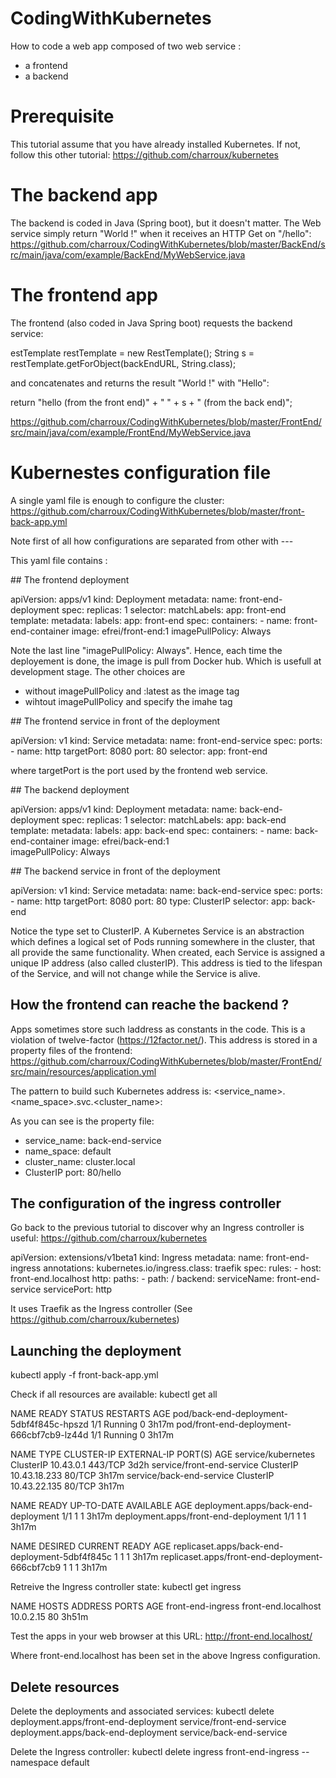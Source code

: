 # CodingWithKubernetes

How to code a web app composed of two web service :
- a frontend
- a backend

# Prerequisite

This tutorial assume that you have already installed Kubernetes. If not, follow this other tutorial: https://github.com/charroux/kubernetes

# The backend app

The backend is coded in Java (Spring boot), but it doesn't matter. The Web service simply return "World !" when it receives an HTTP Get on "/hello": https://github.com/charroux/CodingWithKubernetes/blob/master/BackEnd/src/main/java/com/example/BackEnd/MyWebService.java

# The frontend app

The frontend (also coded in Java Spring boot) requests the backend service:

estTemplate restTemplate = new RestTemplate();
String s = restTemplate.getForObject(backEndURL, String.class);

and concatenates and returns the result "World !" with "Hello": 

return "hello (from the front end)" + " " + s + " (from the back end)";

https://github.com/charroux/CodingWithKubernetes/blob/master/FrontEnd/src/main/java/com/example/FrontEnd/MyWebService.java

# Kubernestes configuration file

A single yaml file is enough to configure the cluster: https://github.com/charroux/CodingWithKubernetes/blob/master/front-back-app.yml

Note first of all how configurations are separated from other with ---

This yaml file contains :

## The frontend deployment

apiVersion: apps/v1
kind: Deployment
metadata:
  name: front-end-deployment
spec:
  replicas: 1
  selector:
    matchLabels:
      app: front-end
  template:
    metadata:
      labels:
        app: front-end
    spec:
      containers:
      - name: front-end-container
        image: efrei/front-end:1
        imagePullPolicy: Always

Note the last line "imagePullPolicy: Always". Hence, each time the deployement is done, the image is pull from Docker hub. Which is usefull at development stage. The other choices are 
- without imagePullPolicy and :latest as the image tag
- wihtout imagePullPolicy and specify the imahe tag

## The frontend service in front of the deployment

apiVersion: v1
kind: Service
metadata:
  name: front-end-service
spec:
  ports:
    - name: http
      targetPort: 8080
      port: 80
  selector:
app: front-end

where targetPort is the port used by the frontend web service.

## The backend deployment

apiVersion: apps/v1
kind: Deployment
metadata:
  name: back-end-deployment
spec:
  replicas: 1
  selector:
    matchLabels:
      app: back-end
  template:
    metadata:
      labels:
        app: back-end
    spec:
      containers:
        - name: back-end-container
          image: efrei/back-end:1   
          imagePullPolicy: Always
          
## The backend service in front of the deployment          

apiVersion: v1
kind: Service
metadata:
  name: back-end-service
spec:
  ports:
    - name: http
      targetPort: 8080
      port: 80
  type: ClusterIP
  selector:
app: back-end

Notice the type set to ClusterIP. A Kubernetes Service is an abstraction which defines a logical set of Pods running somewhere in the cluster, that all provide the same functionality. When created, each Service is assigned a unique IP address (also called clusterIP). This address is tied to the lifespan of the Service, and will not change while the Service is alive.

## How the frontend can reache the backend ?

Apps sometimes store such laddress as constants in the code. This is a violation of twelve-factor (https://12factor.net/). This address is stored in a property files of the frontend: https://github.com/charroux/CodingWithKubernetes/blob/master/FrontEnd/src/main/resources/application.yml

The pattern to build such Kubernetes address is: <service_name>.<name_space>.svc.<cluster_name>:<ClusterIP port>
  
  As you can see is the property file:
  - service_name: back-end-service
  - name_space: default
  - cluster_name: cluster.local
  - ClusterIP port: 80/hello
  
## The configuration of the ingress controller 

Go back to the previous tutorial to discover why an Ingress controller is useful: https://github.com/charroux/kubernetes

apiVersion: extensions/v1beta1
kind: Ingress
metadata:
  name: front-end-ingress
  annotations:
    kubernetes.io/ingress.class: traefik
spec:
  rules:
    - host: front-end.localhost
      http:
        paths:
          - path: /
            backend:
              serviceName: front-end-service
              servicePort: http

It uses Traefik as the Ingress controller (See https://github.com/charroux/kubernetes) 

## Launching the deployment

kubectl apply -f front-back-app.yml

Check if all resources are available: kubectl get all

NAME                                        READY   STATUS    RESTARTS   AGE
pod/back-end-deployment-5dbf4f845c-hpszd    1/1     Running   0          3h17m
pod/front-end-deployment-666cbf7cb9-lz44d   1/1     Running   0          3h17m

NAME                        TYPE        CLUSTER-IP     EXTERNAL-IP   PORT(S)   AGE
service/kubernetes          ClusterIP   10.43.0.1      <none>        443/TCP   3d2h
service/front-end-service   ClusterIP   10.43.18.233   <none>        80/TCP    3h17m
service/back-end-service    ClusterIP   10.43.22.135   <none>        80/TCP    3h17m

NAME                                   READY   UP-TO-DATE   AVAILABLE   AGE
deployment.apps/back-end-deployment    1/1     1            1           3h17m
deployment.apps/front-end-deployment   1/1     1            1           3h17m

NAME                                              DESIRED   CURRENT   READY   AGE
replicaset.apps/back-end-deployment-5dbf4f845c    1         1         1       3h17m
replicaset.apps/front-end-deployment-666cbf7cb9   1         1         1       3h17m


Retreive the Ingress controller state: kubectl get ingress

NAME                HOSTS                 ADDRESS     PORTS   AGE
front-end-ingress   front-end.localhost   10.0.2.15   80      3h51m

Test the apps in your web browser at this URL: http://front-end.localhost/

Where front-end.localhost has been set in the above Ingress configuration.

## Delete resources

Delete the deployments and associated services: kubectl delete deployment.apps/front-end-deployment service/front-end-service deployment.apps/back-end-deployment service/back-end-service

Delete the Ingress controller: kubectl delete ingress front-end-ingress --namespace default


